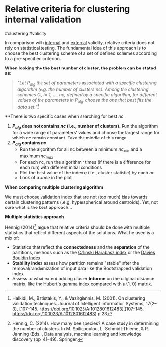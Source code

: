 # Relative criteria for clustering internal validation

#clustering #validity

In comparison with [internal](../10) and [external](../20) validity, relative 
criteria does not rely on statistical testing. 
The fundamental idea of this approach is to choose the best clustering scheme 
of a set of defined schemes according to a pre-specified criterion.

**When looking the the best number of cluster, the problem can be stated
as**:

> *"Let $P_{alg}$ the set of parameters associated with a specific clustering 
> algorithm (e.g. the number of clusters nc). Among the clustering schemes Ci, 
> i= 1, ..., nc, defined by a specific algorithm, for different values of the 
> parameters in $P_{alg}$, choose the one that best fits the data set.”*[^ref1]

**There is two specific cases when searching for best $nc$:

1. **$P_{alg}$ does not contains $nc$ (i.e., number of clusters).** Run the 
    algorithm for a wide range of parameters' values and choose the largest range 
    for which $nc$ remain constant. Take the middle of this range.
2. **$P_{alg}$ contains $nc$**
	- Run the algorithm for all nc between a minimum $nc_{min}$ and a maximum $nc_{max}$
	- For each nc, run the algorithm r times (if there is a difference for each run) with different initial conditions
	- Plot the best value of the index $q$ (i.e., cluster statistic) by each $nc$
	- Look of a *knee* in the plot

**When comparing multiple clustering algorithm**

We must choose validation index that are not (too much) bias towards
certain clustering patterns (.e.g, hyperspherical around centroids).
Yet, not sure what is the best approach...

**Multiple statistics approach**

Hennig (2014)[^ref2] argue that relative criteria should be done with
multiple statistics that reflect different aspects of the
solutions. What he used is a mix of:

- Statistics that reflect the **connectedness** and the **separation** of the partitions, methods such as the [Calinski Harabasz index](../24) or the [Davies Bouldin Index](../25).
- **Stability index** assess how partition remains "stable" after the removal/randomization of input data like the Bootstrapped validation index
- Assess to what extent adding cluster **informe** on the original
  distance matrix, like the [Hubert's gamma index](../22) compared with
  a {1, 0} matrix.

[^ref1]: Halkidi, M., Batistakis, Y., & Vazirgiannis, M. (2001). On clustering validation techniques. Journal of Intelligent Information Systems, 17(2–3), [107–145. https://doi.org/10.1023/A:1012801612483]([107–145. https://doi.org/10.1023/A:1012801612483) p.23
[^ref2]: Hennig, C. (2014). How many bee species? A case study in determining the number of clusters. In M. Spiliopoulou, L. Schmidt-Thieme, & R. Janning (Eds.), Data analysis, machine learning and knowledge discovery (pp. 41–49). Springer.


